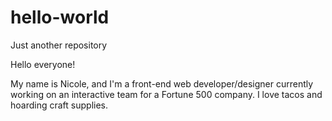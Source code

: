 # hello-world
Just another repository

Hello everyone!

My name is Nicole, and I'm a front-end web developer/designer currently working on an interactive team for a Fortune 500 company. I love tacos and hoarding craft supplies.
